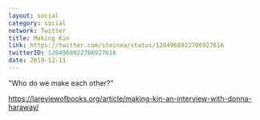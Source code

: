 ```yaml
---
layout: social
category: social
network: Twitter
title: Making Kin
link: https://twitter.com/steinea/status/1204968922706927616
twitterID: 1204968922706927616
date: 2019-12-11
---
```


"Who do we make each other?"

<https://lareviewofbooks.org/article/making-kin-an-interview-with-donna-haraway/>
